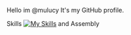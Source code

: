 Hello im @mulucy
It's my GitHub profile.
<!-- finished
  -->
Skills
[![My Skills](https://skills.thijs.gg/icons?i=cs,py,&theme=light)](https://skills.thijs.gg) 
and Assembly

<!---
mulucy/mulucy is a ✨ special ✨ repository because its `README.md` (this file) appears on your GitHub profile.
You can click the Preview link to take a look at your changes.
--->
